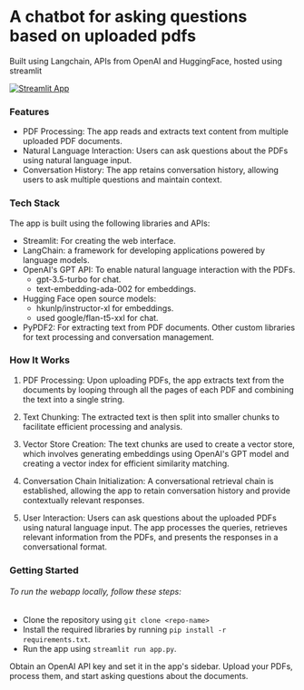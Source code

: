 # A chatbot for asking questions based on uploaded pdfs

Built using Langchain, APIs from OpenAI and HuggingFace, hosted using streamlit

[![Streamlit App](https://static.streamlit.io/badges/streamlit_badge_black_white.svg)](https://sam-simple-chat-pdf.streamlit.app/)

### Features
- PDF Processing: The app reads and extracts text content from multiple uploaded PDF documents.
- Natural Language Interaction: Users can ask questions about the PDFs using natural language input.
- Conversation History: The app retains conversation history, allowing users to ask multiple questions and maintain context.

### Tech Stack
The app is built using the following libraries and APIs:
- Streamlit: For creating the web interface.
- LangChain: a framework for developing applications powered by language models.
- OpenAI's GPT API: To enable natural language interaction with the PDFs. 
    - gpt-3.5-turbo for chat. 
    - text-embedding-ada-002 for embeddings.
- Hugging Face open source models: 
    - hkunlp/instructor-xl for embeddings.
    - used google/flan-t5-xxl for chat.
- PyPDF2: For extracting text from PDF documents.
Other custom libraries for text processing and conversation management.

### How It Works
1. PDF Processing: Upon uploading PDFs, the app extracts text from the documents by looping through all the pages of each PDF and combining the text into a single string.

2. Text Chunking: The extracted text is then split into smaller chunks to facilitate efficient processing and analysis.

3. Vector Store Creation: The text chunks are used to create a vector store, which involves generating embeddings using OpenAI's GPT model and creating a vector index for efficient similarity matching.

4. Conversation Chain Initialization: A conversational retrieval chain is established, allowing the app to retain conversation history and provide contextually relevant responses.

5. User Interaction: Users can ask questions about the uploaded PDFs using natural language input. The app processes the queries, retrieves relevant information from the PDFs, and presents the responses in a conversational format.

### Getting Started

###### To run the webapp locally, follow these steps:
- Clone the repository using ```git clone <repo-name>```
- Install the required libraries by running ```pip install -r requirements.txt```.
- Run the app using ```streamlit run app.py```.

Obtain an OpenAI API key and set it in the app's sidebar.
Upload your PDFs, process them, and start asking questions about the documents.